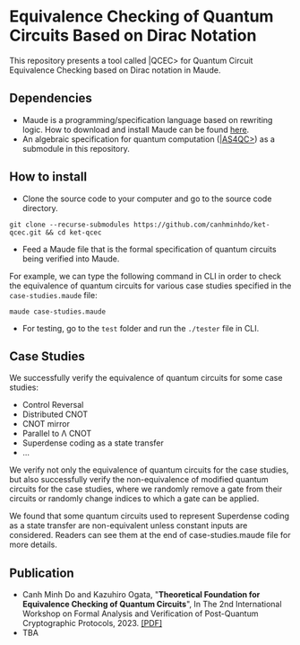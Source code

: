 # Equivalence Checking of Quantum Circuits Based on Dirac Notation

This repository presents a tool called |QCEC> for Quantum Circuit Equivalence Checking based on Dirac notation in Maude.

## Dependencies
- Maude is a programming/specification language based on rewriting logic. How to download and install Maude can be found [here](http://maude.cs.illinois.edu/w/index.php/The_Maude_System).
- An algebraic specification for quantum computation ([|AS4QC>](https://github.com/canhminhdo/ket-as4qc)) as a submodule in this repository.

## How to install
- Clone the source code to your computer and go to the source code directory.
```console
git clone --recurse-submodules https://github.com/canhminhdo/ket-qcec.git && cd ket-qcec
```

- Feed a Maude file that is the formal specification of quantum circuits being verified into Maude.

For example, we can type the following command in CLI in order to check the equivalence of quantum circuits for various case studies specified in the `case-studies.maude` file:

```console
maude case-studies.maude
```

- For testing, go to the `test` folder and run the `./tester` file in CLI.

## Case Studies
We successfully verify the equivalence of quantum circuits for some case studies:
- Control Reversal
- Distributed CNOT
- CNOT mirror
- Parallel to Λ CNOT
- Superdense coding as a state transfer
- ...

We verify not only the equivalence of quantum circuits for the case studies, but also successfully verify the non-equivalence of modified quantum circuits for the case studies, where we randomly remove a gate from their circuits or randomly change indices to which a gate can be applied.

We found that some quantum circuits used to represent Superdense coding as a state transfer are non-equivalent unless constant inputs are considered.
Readers can see them at the end of case-studies.maude file for more details.

## Publication
- Canh Minh Do and Kazuhiro Ogata, "**Theoretical Foundation for Equivalence Checking of Quantum Circuits**", In The 2nd International Workshop on Formal Analysis and Verification of Post-Quantum Cryptographic Protocols, 2023. [[PDF]](https://github.com/canhminhdo/EquivCheck/blob/main/publications/Theoretical-Foundation-for-Equivalence-Checking-of-Quantum-Circuits.pdf)
- TBA
